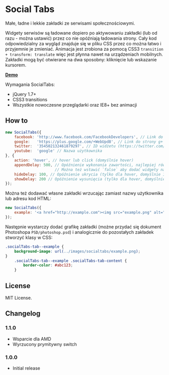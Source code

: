 # Social Tabs

Małe, ładne i lekkie zakładki ze serwisami społecznościowymi.

Widgety serwisów są ładowane dopiero po aktywowaniu zakładki (lub od razu - można ustawić) przez co nie opóźniają ładowania strony. Cały kod odpowiedzialny za wygląd znajduje się w pliku CSS przez co można łatwo i przyjemnie je zmieniać. Animacja jest zrobiona za pomocą CSS3 `transition + transform: translate` więc jest płynna nawet na urządzeniach mobilnych. Zakładki mogą być otwierane na dwa sposobny: kliknięcie lub wskazanie kursorem.

**[Demo](http://9px.pl/Projects/SocialTabs)**

Wymagania SocialTabs:

- jQuery 1.7+
- CSS3 transitions
- Wszystkie nowoczesne przeglądarki oraz IE8+ bez animacji

## How to
```js
new SocialTabs({
	facebook: 'http://www.facebook.com/FacebookDevelopers', // Link do fanpage
	google:   'https://plus.google.com/+WebUpd8', // Link do strony g+
	twitter:  '354502132461879297', // ID widżetu (https://twitter.com/settings/widgets/new/user)
	youtube:  'google' // Nazwa użytkownika
}, {
	action: 'hover', // hover lub click (domyślnie hover)
	appendDelay: 500, // Opóźnienie wykonania zawartości, najlepiej równe czasowi animacji (domyślnie 500)
					  // Można też wstawić `false` aby dodać widgety natychmiastowo (niezalecane)
	hideDelay: 100, // Opóźnienie ukrycia (tylko dla hover, domyślnie 100)
	showDelay: 200 // Opóźnienie wysunięcia (tylko dla hover, domyślnie 200)
});
```

Można też dodawać własne zakładki wrzucając zamiast nazwy użytkownika lub adresu kod HTML:

```js
new SocialTabs({
	example: '<a href="http://example.com"><img src="example.png" alt="Example.com"></a>'
});
```

Następnie wystarczy dodać grafikę zakładki (możne przydać się dokument Photoshopa `PSD/photoshop.psd`) i analogicznie do pozostałych zakładek stworzyć klasy w CSS:

```css
.socialTabs-tab--example {
	background-image: url(../images/socialtabs/example.png);
}
	.socialTabs-tab--example .socialTabs-tab-content {
		border-color: #abc123;
	}
```

## License
MIT License.


## Changelog

### 1.1.0
- Wsparcie dla AMD
- Wyrzucony prymitywny switch

### 1.0.0
- Initial release